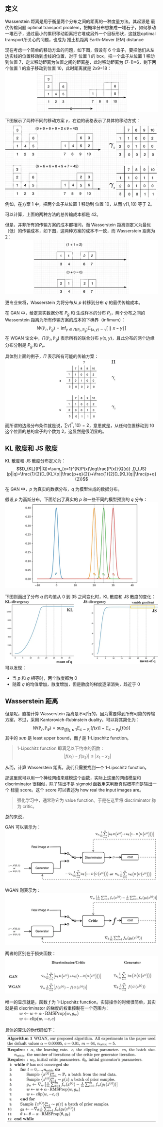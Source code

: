 ## 定义

Wasserstein 距离是用于衡量两个分布之间的距离的一种度量方法。其起源是 最优传输问题 optimal transport problem，把概率分布想象成一堆石子，如何移动一堆石子，通过最小的累积移动距离把它堆成另外一个目标形状，这就是optimal transport所关心的问题，也成为 推土机距离 Earth-Mover (EM) distance

现在考虑一个简单的移动方盒的问题，如下图，假设有 6 个盒子，要把他们从左边实线的位置移动到虚线的位置，对于 位置 1 的 box，把一个盒子从位置 1 移动到位置 7，定义移动距离为位置之间的距离差，此时移动距离为 (7-1)=6，剩下两个位置 1 的盒子移动到位置 10，此时距离就是 2x9=18：
![](image/1_bs1zwl_5vPQGh9P4hEgv6A.webp)

下图展示了两种不同的移动方案 $\gamma$，右边的表格表示了具体的移动方式：
![](image/1_seWxqznqWQckf8Qzg5KNSw.webp)
例如，在方案 1 中，把两个盒子从位置 1 移动到 位置 10，从而 $\gamma(1,10)$ 等于 $2$。

可以计算，上面的两种方法的总传输成本都是 42。

但是，并非所有的传输方案的成本都相同，而 Wasserstein 距离则定义为最优（低）的传输成本，如下图，这两种方案的成本不一致，而 Wasserstein 距离为 2：
![](image/1_Hcg1SmWdLGJ02jRrAw_XRQ.webp)

更专业来将，Wasserstein 为将分布从 $p$ 转移到分布 $q$ 的最优传输成本。

在 GAN 中，给定真实数据分布 $P_g$ 和 生成样本的分布 $P_r$，两个分布之间的 Wasserstein 距离为所有传输方案的成本的下确界（infimum）：
$$W(\mathbb{P}_r,\mathbb{P}_g)=\inf_{\gamma\in\Pi(\mathbb{P}_r,\mathbb{P}_g)}\mathbb{E}_{(x,y)\sim\gamma}\left[\parallel x-y\parallel\right]$$
在 WGAN 论文中，$\Pi(\mathbb{P}_r,\mathbb{P}_g)$ 表示所有的联合分布 $\gamma(x,y)$，且此分布的两个边缘分布分别是 $P_g$ 和 $P_r$。

具体到上面的例子，$\Pi$ 表示所有可能的传输方案：
![](image/1_gohOJCWRu9Ctf3F3h8mSAQ.webp)
而所谓的边缘分布条件就是说，$\sum\gamma(^*,10)=2$，意思就是，从任何位置移动到 10 这个位置的总的盒子的个数为 2，这显然是很明显的。

## KL 散度和 JS 散度

KL 散度和 JS 散度分布定义为：
$$D_{KL}(P||Q)=\sum_{x=1}^{N}P(x)\log\frac{P(x)}{Q(x)}
,D_{JS}(p||q)=\frac{1}{2}D_{KL}(p||\frac{p+q}{2})+\frac{1}{2}D_{KL}(q||\frac{p+q}{2})$$

在 GAN 中，$p$ 为真实的数据分布，$q$ 为模型生成的数据分布。

假设 $p$ 为高斯分布，下面给出了真实的 $p$ 和一些不同的模型预测的 $q$ 分布：
![](image/1_z0iqDwqztj_PcgKxu2QQHw.webp)

下图则画出了分布 $q$ 的均值从 0 到 35 之间变化时，KL 散度和 JS 散度的变化：
![](image/1_N0eggxE65amVSI0FE0zzAg.webp)
可以发现：
+ 当 $p$ 和 $q$ 相等时，两个散度都为 0
+ 随着 $q$ 的均值增加，散度增加，但是散度的梯度逐渐消失，趋近于 0

## Wasserstein 距离

但是呢，直接计算 Wasserstein 距离是不可行的，因为需要得到所有可能的传输方案，不过，采用 Kantorovich-Rubinstein duality，可以将其简化为：
$$W(\mathbb{P}_r,\mathbb{P}_\theta)=\sup_{\|f\|_L\leq1}\mathbb{E}_{x\sim\mathbb{P}_r}[f(x)]-\mathbb{E}_{x\sim\mathbb{P}_\theta}[f(x)]$$
其中的 $sup$ 是 least upper bound，而 $f$ 是 1-Lipschitz function。
> 1-Lipschitz function 即满足以下约束的函数：
> $$|f(x_1)-f(x_2)|\leq|x_1-x_2|$$

从而，计算 Wasserstein 距离，我们只需要找到一个 1-Lipschitz function。

那这里就可以用一个神经网络来建模这个函数，实际上这里的网络模型和 discriminator 很相似，除了输出不是 sigmoid 函数用来判断真假概率而是输出一个 标量 score。这个 score 可以表述为 how real the input images are。
> 强化学习中，通常称它为 value function。于是在这里将 discriminator 称为 critic。

总的来说，

GAN 可以表示为：
![](image/1_M_YipQF_oC6owsU1VVrfhg.webp)

WGAN 则表示为：
![](image/1_Yfa9bZL0d4NHaU1mHbGzjw.webp)

两者的区别在于损失函数：
![](image/1_5jF5gbIDwU6k9m1ILl0Utg.webp)

唯一的显示就是，函数 $f$ 为 1-Lipschitz function。实际操作的时候很简单，其实就是把 discriminator 的梯度的权重控制在一个范围内：
![](image/1_6vhidunAHMVDZ3nIpjWzjg.webp)

具体的算法的伪代码如下：
![](image/1_JOg9lC2JLl2Crmx5uk6S2g.webp)